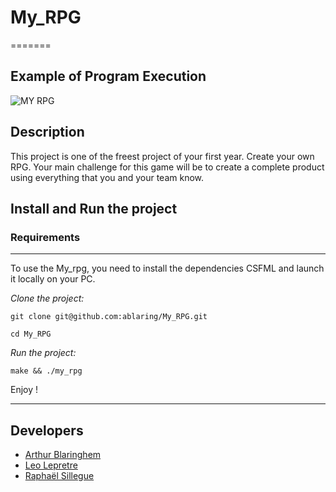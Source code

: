 # My_RPG
=======
## Example of Program Execution

![MY RPG](https://media.tenor.com/rVYESHWPrGMAAAAd/super-mario-rpg-jrpg.gif 'My_rpg')

## Description
This project is one of the freest project of your first year. Create your own RPG.
Your main challenge for this game will be to create a complete product using everything that you and your
team know.
## Install and Run the project
### Requirements
---
To use the My_rpg, you need to install the dependencies CSFML and launch it locally on your PC.

*Clone the project:*
```
git clone git@github.com:ablaring/My_RPG.git

cd My_RPG
```

*Run the project:*
```
make && ./my_rpg
```

Enjoy !

---


## Developers
- [Arthur Blaringhem](https://github.com/ablaring)
- [Leo Lepretre](https://github.com/LeoLEPRETRE)
- [Raphaël Sillegue](https://github.com/raaphh)
